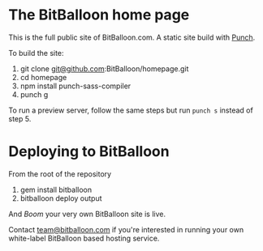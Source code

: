 # The BitBalloon home page

This is the full public site of BitBalloon.com. A static site build with [Punch](https://github.com/laktek/punch).

To build the site:

1. git clone git@github.com:BitBalloon/homepage.git
2. cd homepage
3. npm install punch-sass-compiler
4. punch g

To run a preview server, follow the same steps but run `punch s` instead of step 5.

# Deploying to BitBalloon

From the root of the repository

1. gem install bitballoon
2. bitballoon deploy output

And *Boom* your very own BitBalloon site is live.

Contact team@bitballoon.com if you're interested in running your own white-label BitBalloon based hosting service.